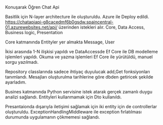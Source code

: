 Konuşarak Öğren Chat Api

Basitlik için N-layer architecture ile oluşturuldu. Azure ile Deploy edildi.
https://chatapiapi-g8cacedmf6b0gsdw.spaincentral-01.azurewebsites.net/api/ üzerinden istekleri alır.
Core, Data Access, Business logic, Presentation

Core katmanında Entityler yer almakta
Message, User

İkisi arasında 1-N ilişkisi yapıldı ve DataAccessde Ef Core ile DB modelleme işlemleri yapıldı.
Okuma ve yazma işlemleri Ef Core ile yürütüldü, manuel sorgu yazılmadı.

Repository classlarında sadece ihtiyaç duyulucak add,Get fonksiyonları tanımlandı.
Mesajları oluşturulma tarihlerine göre dbden getiricek şekilde ayarladım.

Busines katmanında Python servisine istek atarak gerçek zamanlı duygu analizi sağlandı.
Entityleri kullanmamak için Dto kullanıldı.

Presantaionda dışarıyla iletişimi sağlamak için iki entity için de controllerlar oluşturuldu.
ExceptionHandlingMiddleware ile exception fırlatılması durumunda uygulamanın çökmemesi sağlandı.
